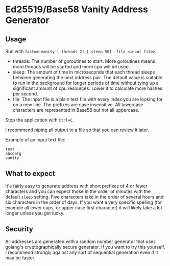# Ed25519/Base58 Vanity Address Generator

## Usage

Run with `factom-vanity [-threads 2] [-sleep 50] -file <input file>`.

* threads: The number of goroutines to start. More goroutines means more threads will be started and more cpu will be used.
* sleep: The amount of time in microseconds that each thread sleeps between generating the next address pair. The default value is suitable to run in the background for longer periods of time without tying up a significant amount of cpu resources. Lower it to calculate more hashes per second.
* file: The input file is a plain text file with every index you are looking for on a new line. The prefixes are case insensitive. All lowercase characters are represented in Base58 but not all uppercase.

Stop the application with `Ctrl+C`.

I recommend piping all output to a file so that you can review it later. 

Example of an input text file:
```
test
abcdefg
vanity
```

## What to expect

It's fairly easy to generate address with short prefixes of 4 or fewer characters and you can expect those in the order of minutes with the default `sleep` setting. Five characters take in the order of several hours and six characters in the order of days. If you want a very specific spelling (for example all lower caps, or upper case first character) it will likely take a lot longer unless you get lucky.

## Security

All addresses are generated with a random number generator that uses golang's cryptographically secure generator. If you want to try this yourself, I recommend strongly against any sort of sequential generation even if it may be faster.
